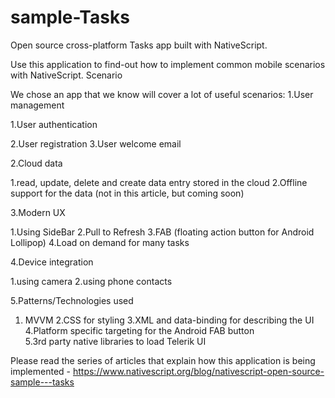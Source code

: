 # sample-Tasks
Open source cross-platform Tasks app built with NativeScript.

Use this application to find-out how to implement common mobile scenarios with NativeScript.
Scenario

We chose an app that we know will cover a lot of useful scenarios:
1.User management 

  1.User authentication
  
2.User registration
3.User welcome email

2.Cloud data 

  1.read, update, delete and create data entry stored in the cloud
2.Offline support for the data (not in this article, but coming soon)

3.Modern UX

  1.Using SideBar
  2.Pull to Refresh
3.FAB (floating action button for Android Lollipop)
4.Load on demand for many tasks

4.Device integration

  1.using camera
  2.using phone contacts

5.Patterns/Technologies used
  1. MVVM 
  2.CSS for styling
  3.XML and data-binding for describing the UI
  4.Platform specific targeting for the Android FAB button       
  5.3rd party native libraries to load Telerik UI

Please read the series of articles that explain how this application is being implemented - https://www.nativescript.org/blog/nativescript-open-source-sample---tasks
